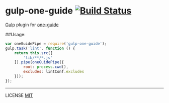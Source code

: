 gulp-one-guide [![Build Status](https://travis-ci.org/fistlabs/gulp-one-guide.svg)](https://travis-ci.org/fistlabs/gulp-one-guide)
=========

[Gulp](http://gulpjs.com/) plugin for [one-guide](https://www.npmjs.com/package/one-guide)

##Usage:

```js
var oneGuidePipe = require('gulp-one-guide');
gulp.task('lint', function () {
    return this.src([
        'lib/**/*.js'
    ]).pipe(oneGuidePipe({
        root: process.cwd(),
        excludes: lintConf.excludes
    }));
});
```

---------
LICENSE [MIT](LICENSE)
